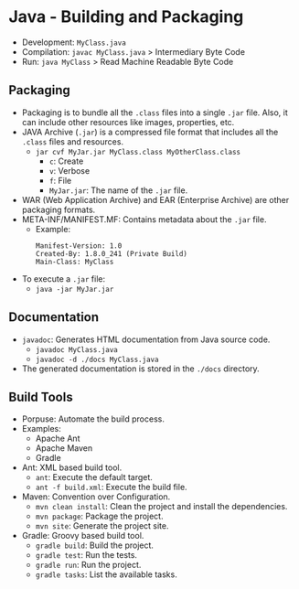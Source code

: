 # Java - Building and Packaging

- Development: `MyClass.java`
- Compilation: `javac MyClass.java` > Intermediary Byte Code
- Run: `java MyClass` > Read Machine Readable Byte Code

## Packaging

- Packaging is to bundle all the `.class` files into a single `.jar` file. Also, it can include other resources like images, properties, etc.
- JAVA Archive (`.jar`) is a compressed file format that includes all the `.class` files and resources.
  - `jar cvf MyJar.jar MyClass.class MyOtherClass.class`
    - `c`: Create
    - `v`: Verbose
    - `f`: File
    - `MyJar.jar`: The name of the `.jar` file.
- WAR (Web Application Archive) and EAR (Enterprise Archive) are other packaging formats.
- META-INF/MANIFEST.MF: Contains metadata about the `.jar` file.
  - Example:
    ```
    Manifest-Version: 1.0
    Created-By: 1.8.0_241 (Private Build)
    Main-Class: MyClass
    ```
- To execute a `.jar` file:
  - `java -jar MyJar.jar`

## Documentation

- `javadoc`: Generates HTML documentation from Java source code.
  - `javadoc MyClass.java`
  - `javadoc -d ./docs MyClass.java`
- The generated documentation is stored in the `./docs` directory.

## Build Tools

- Porpuse: Automate the build process.
- Examples:
  - Apache Ant
  - Apache Maven
  - Gradle
- Ant: XML based build tool.
  - `ant`: Execute the default target.
  - `ant -f build.xml`: Execute the build file.
- Maven: Convention over Configuration.
  - `mvn clean install`: Clean the project and install the dependencies.
  - `mvn package`: Package the project.
  - `mvn site`: Generate the project site.
- Gradle: Groovy based build tool.
  - `gradle build`: Build the project.
  - `gradle test`: Run the tests.
  - `gradle run`: Run the project.
  - `gradle tasks`: List the available tasks.
